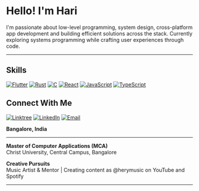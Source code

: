 # Hello! I'm Hari

I'm passionate about low-level programming, system design, cross-platform app development and building efficient solutions across the stack. Currently exploring systems programming while crafting user experiences through code.

---
## Skills

[![Flutter](https://img.shields.io/badge/Flutter-02569B?style=for-the-badge&logo=flutter&logoColor=white)](https://flutter.dev/)
[![Rust](https://img.shields.io/badge/Rust-000000?style=for-the-badge&logo=rust&logoColor=white)](https://www.rust-lang.org/)
[![C](https://img.shields.io/badge/C-00599C?style=for-the-badge&logo=c&logoColor=white)](https://en.wikipedia.org/wiki/C_(programming_language))
[![React](https://img.shields.io/badge/React-20232A?style=for-the-badge&logo=react&logoColor=61DAFB)](https://react.dev/)
[![JavaScript](https://img.shields.io/badge/JavaScript-F7DF1E?style=for-the-badge&logo=javascript&logoColor=black)](https://developer.mozilla.org/en-US/docs/Web/JavaScript)
[![TypeScript](https://img.shields.io/badge/TypeScript-3178C6?style=for-the-badge&logo=typescript&logoColor=white)](https://www.typescriptlang.org/)

## Connect With Me

[![Linktree](https://img.shields.io/badge/Linktree-1de9b6?style=for-the-badge&logo=linktree&logoColor=white)](https://linktr.ee/itwritshery)
[![LinkedIn](https://img.shields.io/badge/LinkedIn-0077B5?style=for-the-badge&logo=linkedin&logoColor=white)](https://www.linkedin.com/in/hari-prasad-43285a24a/)
[![Email](https://img.shields.io/badge/Email-D14836?style=for-the-badge&logo=gmail&logoColor=white)](mailto:hariprasadbk@proton.me)

**Bangalore, India**

---

**Master of Computer Applications (MCA)**  
Christ University, Central Campus, Bangalore

**Creative Pursuits**  
Music Artist & Mentor | Creating content as @herymusic on YouTube and Spotify

---
